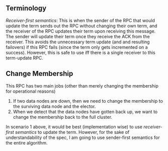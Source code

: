 ## Terminology
*Receiver-first semantics*: This is when the sender of the RPC that would update the term sends out the RPC without changing their own term, and the receiver of the RPC updates their term upon receiving this message. The sender will update their term once they receive the ACK from the receiver. This avoids the unnecessary term update (and and resulting failovers) if this RPC fails (since the term only gets incremented on a success). However, this is safe to use iff there is a single receiver to this term-update RPC. 

## Change Membership
This RPC has two main jobs (other than merely changing the membership for operational reasons)
1) If two data nodes are down, then we need to change the membership to the surviving data node and the elector. 
2) When we detect that the data nodes have gotten back up, we want to change the membership back to the full cluster. 

In scenario 1 above, it would be best (implementation wise) to use *receiver-first semantics* to update the term. However, for the sake of understandability of the spec, I am going to use sender-first semantics for the entire algorithm. 